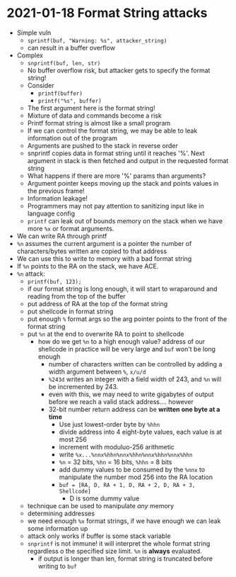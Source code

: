 # 2021-01-18 Format String attacks

* Simple vuln
  * `sprintf(buf, "Warning: %s", attacker_string)`
  * can result in a buffer overflow
* Complex
  * `snprintf(buf, len, str)`
  * No buffer overflow risk, but attacker gets to specify the format string!
  * Consider
    * `printf(buffer)`
    * `printf("%s", buffer)`
  * The first argument here is the format string!
  * Mixture of data and commands become a risk
  * Printf format string is almost like a small program
  * If we can control the format string, we may be able to leak information out of the program
  * Arguments are pushed to the stack in reverse order
  * snprintf copies data in format string until it reaches '%'. Next argument in stack is then fetched and output in the requested format string
  * What happens if there are more '%' params than arguments?
  * Argument pointer keeps moving up the stack and points values in the previous frame!
  * Information leakage!
  * Programmers may not pay attention to sanitizing input like in language config
  * `printf` can leak out of bounds memory on the stack when we have more `%x` or format arguments. 
* We can write RA through printf
 * `%n` assumes the current argument is a pointer the number of characters/bytes written are copied to that address
 * We can use this to write to memory with a bad format string
 * If `%n` points to the RA on the stack, we have ACE.
 * `%n` attack:
   * `printf(buf, 123);`
   * if our format string is long enough, it will start to wraparound and reading from the top of the buffer
   * put address of RA at the top of the format string
   * put shellcode in format string
   * put enough `%` format args so the arg pointer points to the front of the format string
   * put `%n` at the end to overwrite RA to point to shellcode
     * how do we get `%n` to a high enough value? address of our shellcode in practice will be very large and `buf` won't be long enough
       * number of characters written can be controlled by adding a width argument between `%`, `x/u/d`
       * `%243d` writes an integer with a field width of 243, and `%n` will be incremented by 243.
       * even with this, we may need to write gigabytes of output before we reach a valid stack address.... however
       * 32-bit number return address can be **written one byte at a time**
         * Use just lowest-order byte by `%hhn`
         * divide address into 4 eight-byte values, each value is at most 256
         * increment with moduluo-256 arithmetic
         * write `%x...%nnx%hhn%nnx%hhn%nnx%hhn%nnx%hhn`
         * `%n` = 32 bits, `%hn` = 16 bits, `%hhn` = 8 bits
         * add dummy values to be consumed by the `%nnx` to manipulate the number mod 256 into the RA location
         * `buf = [RA, D, RA + 1, D, RA + 2, D, RA + 3, Shellcode]`
           * D is some dummy value
    * technique can be used to manipulate *any* memory
   * determining addresses
    * we need enough `%x` format strings, if we have enough we can leak some information up
     * attack only works if buffer is some stack variable
   * `snprintf` is not immune! it will interpret the whole format string regardless o the specified size limit. `%n` is **always** evaluated. 
     * if output is longer than len, format string is truncated before writing to `buf`